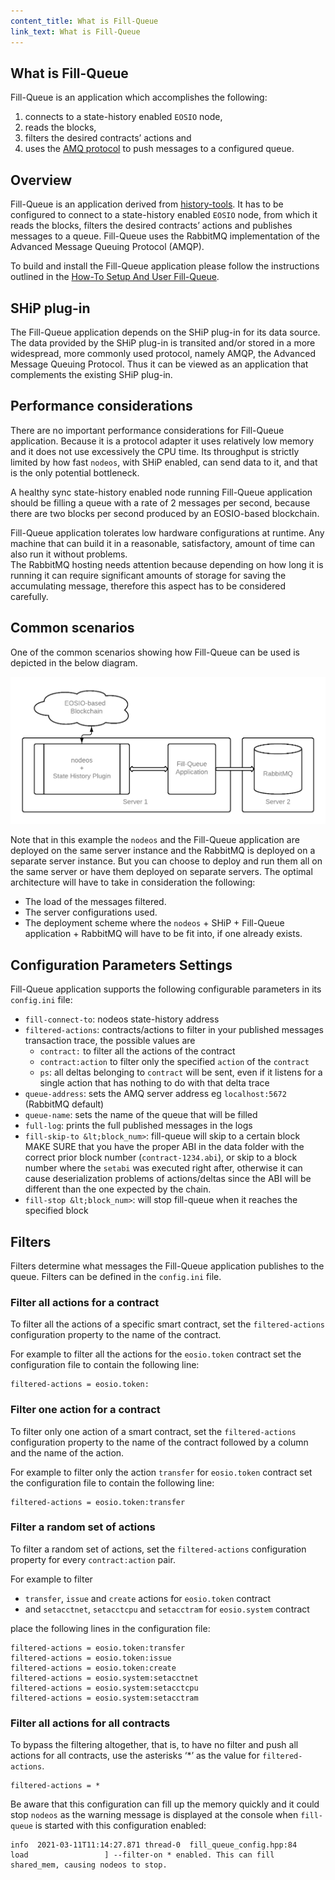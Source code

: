 ```yaml
---
content_title: What is Fill-Queue
link_text: What is Fill-Queue
---
```


## What is Fill-Queue

Fill-Queue is an application which accomplishes the following:

1. connects to a state-history enabled `EOSIO` node,
2. reads the blocks,
3. filters the desired contracts’ actions and
4. uses the [AMQ protocol](https://www.amqp.org/) to push messages to a configured queue.

## Overview

Fill-Queue is an application derived from [history-tools](https://developers.eos.io/welcome/v2.1/tools/history-tools/history-tools/). It has to be configured to connect to a state-history enabled `EOSIO` node, from which it reads the blocks, filters the desired contracts’ actions and publishes messages to a queue. Fill-Queue uses the RabbitMQ implementation of the  Advanced Message Queuing Protocol (AMQP).

To build and install the Fill-Queue application please follow the instructions outlined in the [How-To Setup And User Fill-Queue](./fill-queue-how-to).

## SHiP plug-in

The Fill-Queue application depends on the SHiP plug-in for its data source. The data provided by the SHiP plug-in is transited and/or stored in a more widespread, more commonly used protocol, namely AMQP, the Advanced Message Queuing Protocol. Thus it can be viewed as an application that complements the existing SHiP plug-in.

## Performance considerations

There are no important performance considerations for Fill-Queue application. Because it is a protocol adapter it uses relatively low memory and it does not use excessively the CPU time. Its throughput is strictly limited by how fast `nodeos`, with SHiP enabled, can send data to it, and that is the only potential bottleneck.

A healthy sync state-history enabled node running Fill-Queue application should be filling a queue with a rate of 2 messages per second, because there are two blocks per second produced by an EOSIO-based blockchain.

Fill-Queue application tolerates low hardware configurations at runtime. Any machine that can build it in a reasonable, satisfactory, amount of time can also run it without problems.  \
The RabbitMQ hosting needs attention because depending on how long it is running it can require significant amounts of storage for saving the accumulating message, therefore this aspect has to be considered carefully.

## Common scenarios

One of the common scenarios showing how Fill-Queue can be used is depicted in the below diagram.

![Single host single node testnet](fill-queue-1.png)


Note that in this example the `nodeos` and the Fill-Queue application are deployed on the same server instance and the RabbitMQ is deployed on a separate server instance. But you can choose to deploy and run them all on the same server or have them deployed on separate servers. The optimal architecture will have to take in consideration the following:

* The load of the messages filtered.
* The server configurations used.
* The deployment scheme where the `nodeos` + SHiP + Fill-Queue application + RabbitMQ will have to be fit into, if one already exists.

## Configuration Parameters Settings

Fill-Queue application supports the following configurable parameters in its `config.ini` file:

* `fill-connect-to`: nodeos state-history address
* `filtered-actions`: contracts/actions to filter in your published messages transaction trace, the possible values are
    * `contract:` to filter all the actions of the contract
    * `contract:action` to filter only the specified `action` of the `contract`
    * `ps`: all deltas belonging to `contract` will be sent, even if it listens for a single action that has nothing to do with that delta trace
* `queue-address`: sets the AMQ server address eg `localhost:5672` (RabbitMQ default)
* `queue-name`: sets the name of the queue that will be filled
* `full-log`: prints the full published messages in the logs
* `fill-skip-to &lt;block_num>`: fill-queue will skip to a certain block MAKE SURE that you have the proper ABI in the data folder with the correct prior block number (`contract-1234.abi`), or skip to a block number where the `setabi` was executed right after, otherwise it can cause deserialization problems of actions/deltas since the ABI will be different than the one expected by the chain.
* `fill-stop &lt;block_num>`: will stop fill-queue when it reaches the specified block

## Filters

Filters determine what messages the Fill-Queue application publishes to the queue. Filters can be defined in the `config.ini` file.

### Filter all actions for a contract

To filter all the actions of a specific smart contract, set the ``filtered-actions`` configuration property to the name of the contract.

For example to filter all the actions for the `eosio.token` contract set the configuration file to contain the following line:

```text
filtered-actions = eosio.token:
```

### Filter one action for a contract

To filter only one action of a smart contract, set the ``filtered-actions`` configuration property to the name of the contract followed by a column and the name of the action.

For example to filter only the action `transfer` for `eosio.token` contract set the configuration file to contain the following line:

```text
filtered-actions = eosio.token:transfer
```

### Filter a random set of actions

To filter a random set of actions, set the ``filtered-actions`` configuration property for every `contract:action` pair.

For example to filter

* `transfer`, `issue` and `create` actions for `eosio.token` contract
* and `setacctnet`, `setacctcpu` and `setacctram` for `eosio.system` contract

place the following lines in the configuration file:

```text
filtered-actions = eosio.token:transfer
filtered-actions = eosio.token:issue
filtered-actions = eosio.token:create
filtered-actions = eosio.system:setacctnet
filtered-actions = eosio.system:setacctcpu
filtered-actions = eosio.system:setacctram
```

### Filter all actions for all contracts

To bypass the filtering altogether, that is, to have no filter and push all actions for all contracts, use the asterisks ‘*’ as the value for ``filtered-actions``.

```text
filtered-actions = *
```

Be aware that this configuration can fill up the memory quickly and it could stop `nodeos` as the warning message is displayed at the console when `fill-queue` is started with this configuration enabled:

```console
info  2021-03-11T11:14:27.871 thread-0  fill_queue_config.hpp:84      load                 ] --filter-on * enabled. This can fill shared_mem, causing nodeos to stop.
```
